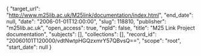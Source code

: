 {
  "target_url": "http://www.m25lib.ac.uk/M25link/documentation/index.html", 
  "end_date": null, 
  "date": "2006-01-01T12:00:00", 
  "slug": 118810, 
  "publisher": "m25lib.ac.uk", 
  "open_access": true, 
  "npld": false, 
  "title": "M25 Link Project documentation", 
  "subjects": [], 
  "collections": [], 
  "record_id": "20060101T120000/vdtNwtpHGQzxmrY57QBvsQ==", 
  "scope": "root", 
  "start_date": null
}

